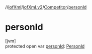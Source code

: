 //[iofXml](../../../index.md)/[iofXml.v2](../index.md)/[Competitor](index.md)/[personId](person-id.md)

# personId

[jvm]\
protected open var [personId](person-id.md): [PersonId](../-person-id/index.md)

